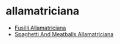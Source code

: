 # allamatriciana

 * [Fusilli Allamatriciana](../../index/f/fusilli-allamatriciana-2053.json)
 * [Spaghetti And Meatballs Allamatriciana](../../index/s/spaghetti-and-meatballs-allamatriciana-356791.json)
